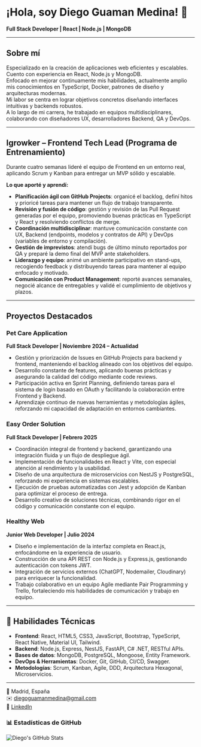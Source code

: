 # ¡Hola, soy Diego Guaman Medina! 👋  
**Full Stack Developer | React | Node.js | MongoDB**

---

## Sobre mí  
Especializado en la creación de aplicaciones web eficientes y escalables. Cuento con experiencia en React, Node.js y MongoDB.  
Enfocado en mejorar continuamente mis habilidades, actualmente amplio mis conocimientos en TypeScript, Docker, patrones de diseño y arquitecturas modernas.  
Mi labor se centra en lograr objetivos concretos diseñando interfaces intuitivas y backends robustos.  
A lo largo de mi carrera, he trabajado en equipos multidisciplinares, colaborando con diseñadores UX, desarrolladores Backend, QA y DevOps.

---

## Igrowker – Frontend Tech Lead (Programa de Entrenamiento)
Durante cuatro semanas lideré el equipo de Frontend en un entorno real, aplicando Scrum y Kanban para entregar un MVP sólido y escalable.  

**Lo que aporté y aprendí:**  
- **Planificación ágil con GitHub Projects**: organicé el backlog, definí hitos y prioricé tareas para mantener un flujo de trabajo transparente.  
- **Revisión y fusión de código**: gestión y revisión de las Pull Request generadas por el equipo, promoviendo buenas prácticas en TypeScript y React y resolviendo conflictos de merge.  
- **Coordinación multidisciplinar**: mantuve comunicación constante con UX, Backend (endpoints, modelos y contratos de API) y DevOps (variables de entorno y compilación).  
- **Gestión de imprevistos**: atendí bugs de último minuto reportados por QA y preparé la demo final del MVP ante stakeholders.  
- **Liderazgo y equipo**: animé un ambiente participativo en stand-ups, recogiendo feedback y distribuyendo tareas para mantener al equipo enfocado y motivado.  
- **Comunicación con Product Management**: reporté avances semanales, negocié alcance de entregables y validé el cumplimiento de objetivos y plazos.

---

## Proyectos Destacados  
### Pet Care Application  
**Full Stack Developer | Noviembre 2024 – Actualidad**  
- Gestión y priorización de Issues en GitHub Projects para backend y frontend, manteniendo el backlog alineado con los objetivos del equipo.  
- Desarrollo constante de features, aplicando buenas prácticas y asegurando la calidad del código mediante code reviews.  
- Participación activa en Sprint Planning, definiendo tareas para el sistema de login basado en OAuth y facilitando la colaboración entre Frontend y Backend.  
- Aprendizaje continuo de nuevas herramientas y metodologías ágiles, reforzando mi capacidad de adaptación en entornos cambiantes.

### Easy Order Solution  
**Full Stack Developer | Febrero 2025**  
- Coordinación integral de frontend y backend, garantizando una integración fluida y un flujo de despliegue ágil.  
- Implementación de funcionalidades en React y Vite, con especial atención al rendimiento y la usabilidad.  
- Diseño de una arquitectura de microservicios con NestJS y PostgreSQL, reforzando mi experiencia en sistemas escalables.  
- Ejecución de pruebas automatizadas con Jest y adopción de Kanban para optimizar el proceso de entrega.  
- Desarrollo creativo de soluciones técnicas, combinando rigor en el código y comunicación constante con el equipo.

### Healthy Web  
**Junior Web Developer | Julio 2024**  
- Diseño e implementación de la interfaz completa en React.js, enfocándome en la experiencia de usuario.  
- Construcción de una API REST con Node.js y Express.js, gestionando autenticación con tokens JWT.  
- Integración de servicios externos (ChatGPT, Nodemailer, Cloudinary) para enriquecer la funcionalidad.  
- Trabajo colaborativo en un equipo Agile mediante Pair Programming y Trello, fortaleciendo mis habilidades de comunicación y trabajo en equipo.

---

## 🌟 Habilidades Técnicas  
- **Frontend**: React, HTML5, CSS3, JavaScript, Bootstrap, TypeScript, React Native, Material UI, Tailwind.  
- **Backend**: Node.js, Express, NestJS, FastAPI, C# .NET, RESTful APIs.  
- **Bases de datos**: MongoDB, PostgreSQL, Mongoose, Entity Framework.  
- **DevOps & Herramientas**: Docker, Git, GitHub, CI/CD, Swagger.  
- **Metodologías**: Scrum, Kanban, Agile, DDD, Arquitectura Hexagonal, Microservicios.

---

📍 Madrid, España  
✉️ diegoguamanmedina@gmail.com  
🔗 [LinkedIn](https://www.linkedin.com/in/diego-guaman-medina)


### 📊 Estadísticas de GitHub

![Diego's GitHub Stats](https://github-readme-stats.vercel.app/api?username=diegoguaman&show_icons=true&theme=vue&title_color=2D8AA8&icon_color=2D8AA8&hide_rank=true)


